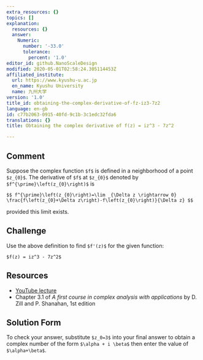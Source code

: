 ```yaml
---
extra_resources: {}
topics: []
explanation:
  resources: {}
  answer:
    Numeric:
      number: '-33.0'
      tolerance:
        percent: '1.0'
editor_id: github.NanoScaleDesign
modified: 2020-05-01T02:58:24.305114453Z
affiliated_institute:
  url: https://www.kyushu-u.ac.jp
  en_name: Kyushu University
  name: 九州大学
version: '1.0'
title_id: obtaining-the-complex-derivative-of-fz-iz3-7z2
language: en-gb
id: c77b2063-0915-40fd-9c1b-3c1edc32fda6
translations: {}
title: Obtaining the complex derivative of f(z) = iz^3 - 7z^2

---
```


## Comment

Suppose the complex function `$f$` is defined in a neighborhood of a point `$z_{0}$`. The derivative of `$f$` at `$z_{0}$` denoted by `$f^{\prime}\left(z_{0}\right)$` is

`$$
f^{\prime}\left(z_{0}\right)=\lim _{\Delta z \rightarrow 0} \frac{f\left(z_{0}+\Delta z\right)-f\left(z_{0}\right)}{\Delta z}
$$`

provided this limit exists.

## Challenge
Use the above definition to find `$f'(z)$` for the given function:

`$f(z) = iz^3 - 7z^2$`

## Resources
- [YouTube lecture](https://www.youtube.com/watch?v=pAhTXJLqJ3E&list=PLi7yHjesblV0sSfZzWdSUXGO683n_nJdQ&index=11)
- Chapter 3.1 of *A first course in complex analysis with applications* by D. Zill and P. Shanahan, 1st edition


## Solution Form
To check your answer, substitute `$z_0=3$` into your final answer to obtain a complex number of the form `$\alpha + i \beta$` then enter the value of `$\alpha+\beta$`.